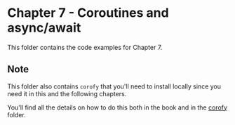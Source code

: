 # Chapter 7 - Coroutines and async/await

This folder contains the code examples for Chapter 7.

## Note

This folder also contains `corofy` that you'll need to install locally since
you need it in this and the following chapters.

You'll find all the details on how to do this both in the book and in the [corofy](./corofy/) folder.